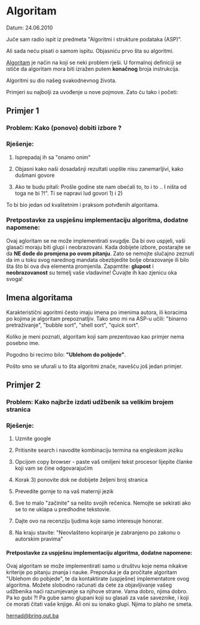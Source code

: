 # Algoritam

Datum: 24.06.2010

Juče sam radio ispit iz predmeta "Algoritmi i strukture podataka (ASP)".

Ali sada neću pisati o samom ispitu. Objasniću prvo šta su algoritmi.


[Algoritam](http://en.wikipedia.org/wiki/Algorithm) je način na koji se neki problem rješi. U formalnoj definiciji se ističe da algoritam mora biti izražen putem **konačnog** broja instrukcija.

Algoritmi su dio našeg svakodnevnog života. 

Primjeri su najbolji za uvođenje u nove pojmove. Zato ću tako i početi:

## Primjer 1

### Problem: Kako (ponovo) dobiti izbore ?

### Rješenje:

1) Isprepadaj ih sa "onamo onim"

2) Objasni kako naši dosadašnji rezultati uopšte nisu zanemarljivi, kako dušmani govore

3) Ako te budu pitali: Prošle godine ste nam obećali to, to i to .. I ništa od toga ne bi ?!". Ti se napravi lud govori 1) i 2)

To bi bio jedan od kvalitetnim i praksom potvđenih algoritama.

### Pretpostavke za uspješnu implementaciju algoritma, dodatne napomene:

Ovaj agloritam se ne može implementirati svugdje. Da bi ovo uspjeli, vaši glasači moraju biti glupi i neobrazovani. 
Kada dobijete izbore, postarajte se da **NE dođe do promjena po ovom pitanju**. 
Zato se nemojte slučajno zeznuti da im u toku svog narednog mandata obezbjedite bolje obrazovanje ili bilo šta što bi ova dva elementa promjenila. 
Zapamtite: **glupost** i **neobrazovanost** su temelj vaše vladavine! Čuvajte ih kao zjenicu oka svoga!


## Imena algoritama

Karakteristični agoritmi često imaju imena po imenima autora, ili koracima po kojima je algoritam prepoznatljiv. Tako smo mi na ASP-u učili: "binarno pretraživanje", "bubble sort", "shell sort", "quick sort".

Koliko je meni poznati, algoritam koji sam prezentovao kao primjer nema posebno ime.

Pogodno bi recimo bilo: **"Ublehom do pobjede"**. 

Pošto smo se ufurali u to šta algoritmi znače, navešću još jedan primjer.

## Primjer 2

### Problem: Kako najbrže izdati udžbenik sa velikim brojem stranica


### Rješenje: 

1) Uzmite google

2) Pritisnite search i navodite kombinaciju termina na engleskom jeziku

3) Opcijom copy browser - paste vaš omiljeni tekst procesor lijepite članke koji vam se čine odgovarajućim

4) Korak 3) ponovite dok ne dobijete željeni broj stranica

4) Prevedite gornje to na vaš maternji jezik

5) Sve to malo "začinite" sa nešto svojih rečenica. Nemojte se sekirati ako se to ne uklapa u predhodne tekstovie.

6) Dajte ovo na recenziju ljudima koje samo interesuje honorar. 

7) Na kraju stavite: "Neovlašteno kopiranje je zabranjeno po zakonu o autorskim pravima"


#### Pretpostavke za uspješnu implementaciju algoritma, dodatne napomene:

Ovaj algoritam se može implementirati samo u društvu koje nema nikakve kriterije po pitanju znanja i nauke. Preporuka je da pročitate algoritam "Ublehom do pobjede", te da kontaktirate (uspješne) implementatore ovog algoritma. 
Možete slobodno računati da ćete za objavljivanje vašeg udžbenika naći razumjevanje sa njihove strane. 
Vama dobro, njima dobro.  
Pa ko gubi ?! Pa gube samo glupani koji su glasali za vaše saveznike, i koji će morati čitati vaše knjige. Ali oni su ionako glupi. Njima to plaho ne smeta.


hernad@bring.out.ba

